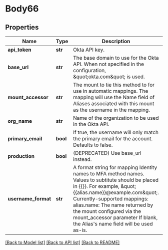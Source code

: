 # Body66

## Properties
Name | Type | Description | Notes
------------ | ------------- | ------------- | -------------
**api_token** | **str** | Okta API key. | [optional] 
**base_url** | **str** | The base domain to use for the Okta API. When not specified in the configuration, \&quot;okta.com\&quot; is used. | [optional] 
**mount_accessor** | **str** | The mount to tie this method to for use in automatic mappings. The mapping will use the Name field of Aliases associated with this mount as the username in the mapping. | [optional] 
**org_name** | **str** | Name of the organization to be used in the Okta API. | [optional] 
**primary_email** | **bool** | If true, the username will only match the primary email for the account. Defaults to false. | [optional] 
**production** | **bool** | (DEPRECATED) Use base_url instead. | [optional] 
**username_format** | **str** | A format string for mapping Identity names to MFA method names. Values to subtitute should be placed in {{}}. For example, \&quot;{{alias.name}}@example.com\&quot;. Currently-supported mappings: alias.name: The name returned by the mount configured via the mount_accessor parameter If blank, the Alias&#x27;s name field will be used as-is. | [optional] 

[[Back to Model list]](../README.md#documentation-for-models) [[Back to API list]](../README.md#documentation-for-api-endpoints) [[Back to README]](../README.md)

